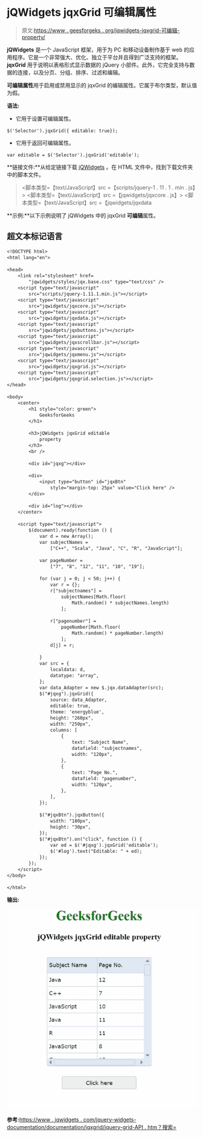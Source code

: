 # jQWidgets jqxGrid 可编辑属性

> 原文:[https://www . geesforgeks . org/jqwidgets-jqxgrid-可编辑-property/](https://www.geeksforgeeks.org/jqwidgets-jqxgrid-editable-property/)

**jQWidgets** 是一个 JavaScript 框架，用于为 PC 和移动设备制作基于 web 的应用程序。它是一个非常强大、优化、独立于平台并且得到广泛支持的框架。 **jqxGrid** 用于说明以表格形式显示数据的 jQuery 小部件。此外，它完全支持与数据的连接，以及分页、分组、排序、过滤和编辑。

**可编辑属性**用于启用或禁用显示的 jqxGrid 的编辑属性。它属于布尔类型，默认值为假。

**语法:**

*   它用于设置可编辑属性。

```
$('Selector').jqxGrid({ editable: true});
```

*   它用于返回可编辑属性。

```
var editable = $('Selector').jqxGrid('editable');
```

**链接文件:**从给定链接下载 [jQWidgets](https://www.jqwidgets.com/download/) 。在 HTML 文件中，找到下载文件夹中的脚本文件。

> <link rel="”stylesheet”" href="”jqwidgets/styles/jqx.base.css”" type="”text/css”">
> <脚本类型=【text/JavaScript】src =【scripts/jquery-1 . 11 . 1 . min . js】></脚本>
> <脚本类型=【text/JavaScript】src =【jqwidgets/jqxcore . js】></脚本>
> <脚本类型=【text/JavaScript】src =【jqwidgets/jqxdata

**示例:**以下示例说明了 jQWidgets 中的 jqxGrid **可编辑**属性。

## 超文本标记语言

```
<!DOCTYPE html>
<html lang="en">

<head>
    <link rel="stylesheet" href=
        "jqwidgets/styles/jqx.base.css" type="text/css" />
    <script type="text/javascript" 
        src="scripts/jquery-1.11.1.min.js"></script>
    <script type="text/javascript" 
        src="jqwidgets/jqxcore.js"></script>
    <script type="text/javascript" 
        src="jqwidgets/jqxdata.js"></script>
    <script type="text/javascript" 
        src="jqwidgets/jqxbuttons.js"></script>
    <script type="text/javascript" 
        src="jqwidgets/jqxscrollbar.js"></script>
    <script type="text/javascript" 
        src="jqwidgets/jqxmenu.js"></script>
    <script type="text/javascript" 
        src="jqwidgets/jqxgrid.js"></script>
    <script type="text/javascript" 
        src="jqwidgets/jqxgrid.selection.js"></script>
</head>

<body>
    <center>
        <h1 style="color: green">
            GeeksforGeeks
        </h1>

        <h3>jQWidgets jqxGrid editable
            property
        </h3>
        <br />

        <div id="jqxg"></div>

        <div>
            <input type="button" id="jqxBtn" 
                style="margin-top: 25px" value="Click here" />
        </div>

        <div id="log"></div>
    </center>

    <script type="text/javascript">
        $(document).ready(function () {
            var d = new Array();
            var subjectNames =
                ["C++", "Scala", "Java", "C", "R", "JavaScript"];

            var pageNumber =
                ["7", "8", "12", "11", "10", "19"];

            for (var j = 0; j < 50; j++) {
                var r = {};
                r["subjectnames"] =
                    subjectNames[Math.floor(
                        Math.random() * subjectNames.length)
                    ];

                r["pagenumber"] =
                    pageNumber[Math.floor(
                        Math.random() * pageNumber.length)
                    ];
                d[j] = r;

            }
            var src = {
                localdata: d,
                datatype: "array",
            };
            var data_Adapter = new $.jqx.dataAdapter(src);
            $("#jqxg").jqxGrid({
                source: data_Adapter,
                editable: true,
                theme: 'energyblue',
                height: "260px",
                width: "250px",
                columns: [
                    {
                        text: "Subject Name",
                        datafield: "subjectnames",
                        width: "120px",
                    },
                    {
                        text: "Page No.",
                        datafield: "pagenumber",
                        width: "120px",
                    },
                ],
            });

            $("#jqxBtn").jqxButton({
                width: "180px",
                height: "30px",
            });
            $("#jqxBtn").on("click", function () {
                var ed = $('#jqxg').jqxGrid('editable');
                $('#log').text("Editable: " + ed);
            });
        });
    </script>
</body>

</html>
```

**输出:**

![](img/3b7ebc8936c41e5ba46ee3a02d4b43cd.png)

**参考:**[https://www . jqwidgets . com/jquery-widgets-documentation/documentation/jqxgrid/jquery-grid-API . htm？搜索=](https://www.jqwidgets.com/jquery-widgets-documentation/documentation/jqxgrid/jquery-grid-api.htm?search=)